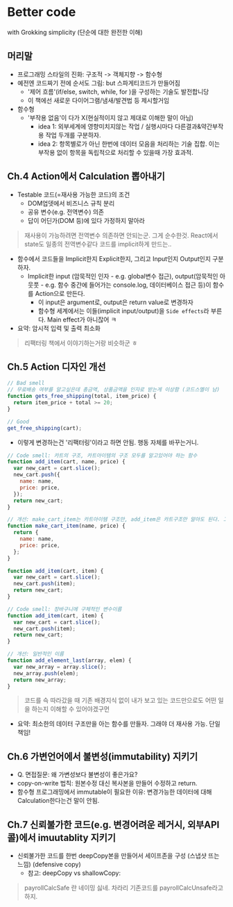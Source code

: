 # Better code

with Grokking simplicity (단순에 대한 완전한 이해)

## 머리말

- 프로그래밍 스타일의 진화: 구조적 -> 객체지향 -> 함수형
- 예전엔 코드짜기 전에 순서도 그림: but 스파게티코드가 만들어짐
  - '제어 흐름'(if/else, switch, while, for )을 구성하는 기술도 발전합니당
  - 이 책에선 새로운 다이어그램/냄새/발견법 등 제시할거임
- 함수형
  - '부작용 없음'이 다가 X(현실적이지 않고 제대로 이해한 말이 아님)
    - idea 1: 외부세계에 영향미치지않는 작업 / 실행시마다 다른결과&약간부작용 작업 두개를 구분하자.
    - idea 2: 항목별로가 아닌 한번에 데이터 모음을 처리하는 기술 집합. 이는 부작용 없이 항목을 독립적으로 처리할 수 있을때 가장 효과적.

## Ch.4 Action에서 Calculation 뽑아내기

- Testable 코드(=재사용 가능한 코드)의 조건
  - DOM업뎃에서 비즈니스 규칙 분리
  - 공유 변수(e.g. 전역변수) 의존
  - 답이 어딘가(DOM 등)에 있다 가정하지 말아라

> 재사용이 가능하려면 전역변수 의존하면 안되는군. 그게 순수한것.
> React에서 state도 일종의 전역변수같다 코드를 implicit하게 만드는..

- 함수에서 코드들을 Implicit한지 Explicit한지, 그리고 Input인지 Output인지 구분하자.
  - Implicit한 input (암묵적인 인자 - e.g. global변수 접근), output(암묵적인 아웃풋 - e.g. 함수 중간에 들어가는 console.log, 데이터베이스 접근 등)이 함수를 Action으로 만든다.
    - 이 input은 argument로, output은 return value로 변경하자
    - 함수형 세계에서는 이들(implicit input/output)을 `Side effects`라 부른다. Main effect가 아니잖어 ㅋ
- 요약: 암시적 입력 및 출력 최소화

> 리팩터링 책에서 이야기하는거랑 비슷하군 ㅎ

## Ch.5 Action 디자인 개선

```js
// Bad smell
// 무료배송 여부를 알고싶은데 총금액, 상품금액을 인자로 받는게 이상함 (코드스멜이 남)
function gets_free_shipping(total, item_price) {
  return item_price + total >= 20;
}

// Good
get_free_shipping(cart);
```

- 이렇게 변경하는건 '리팩터링'이라고 하면 안됨. 행동 자체를 바꾸는거니.

```js
// Code smell: 카트의 구조, 카트아이템의 구조 모두를 알고있어야 하는 함수
function add_item(cart, name, price) {
  var new_cart = cart.slice();
  new_cart.push({
    name: name,
    price: price,
  });
  return new_cart;
}

// 개선: make_cart_item는 카트아이템 구조만, add_item은 카트구조만 알아도 된다. 그럼 각각 독립적으로 발전시키고 개발할 수 있다.
function make_cart_item(name, price) {
  return {
    name: name,
    price: price,
  };
}

function add_item(cart, item) {
  var new_cart = cart.slice();
  new_cart.push(item);
  return new_cart;
}
```

```js
// Code smell: 장바구니에 구체적인 변수이름
function add_item(cart, item) {
  var new_cart = cart.slice();
  new_cart.push(item);
  return new_cart;
}

// 개선: 일반적인 이름
function add_element_last(array, elem) {
  var new_array = array.slice();
  new_array.push(elem);
  return new_array;
}
```

> 코드를 슥 따라갔을 때 기존 배경지식 없이 내가 보고 있는 코드만으로도 어떤 일을 하는지 이해할 수 있어야겠구먼

- 요약: 최소한의 데이터 구조만을 아는 함수를 만들자. 그래야 더 재사용 가능. 단일 책임!

## Ch.6 가변언어에서 불변성(immutability) 지키기

- Q. 면접질문: 왜 가변성보다 불변성이 좋은가요?
- copy-on-write 법칙: 원본수정 대신 복사본을 만들어 수정하고 return.
- 함수형 프로그래밍에서 immutable이 필요한 이유: 변경가능한 데이터에 대해 Calculation한다는건 말이 안됨.

## Ch.7 신뢰불가한 코드(e.g. 변경어려운 레거시, 외부API콜)에서 imuutablity 지키기

- 신뢰불가한 코드를 한번 deepCopy본을 만들어서 세이프존을 구성 (스냅샷 뜨는 느낌) (defensive copy)
  - 참고: deepCopy vs shallowCopy:

> payrollCalcSafe 란 네이밍 싫네. 차라리 기존코드를 payrollCalcUnsafe라고 하지.
